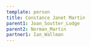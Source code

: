 ```yaml
---
template: person
title: Constance Janet Martin
parent1: Joan_Soutter_Lodge
parent2: Norman_Martin
partner1: Ian_Wallman
---
```

